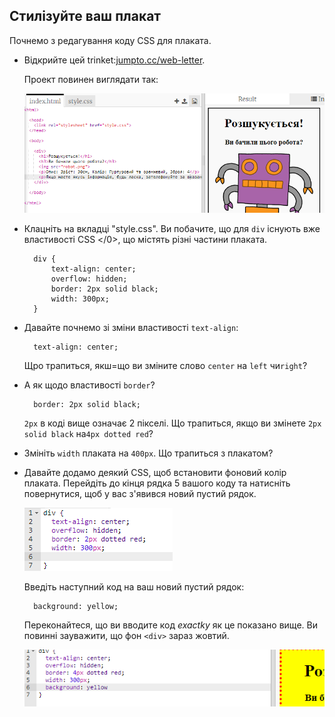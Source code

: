 ## Стилізуйте ваш плакат

Почнемо з редагування коду CSS для плаката.

+ Відкрийте цей trinket:<a target="_blank" href="http://jumpto.cc/web-wanted">jumpto.cc/web-letter</a>.
    
    Проект повинен виглядати так:
    
    ![screenshot](images/wanted-starter.png)

+ Клацніть на вкладці "style.css". Ви побачите, що для `div` існують вже властивості CSS </0>, що містять різні частини плаката.
    
        div {
            text-align: center;
            overflow: hidden;
            border: 2px solid black;
            width: 300px;
        }   
        

+ Давайте почнемо зі зміни властивості `text-align`:
    
        text-align: center;
        
    
    Щро трапиться, якш=що ви зміните слово `center` на `left` чи`right`?

+ А як щодо властивості `border`?
    
        border: 2px solid black;
        
    
    `2px` в коді вище означає 2 пікселі. Що трапиться, якщо ви змінете `2px solid black` на`4px dotted red`?

+ Змініть `width` плаката на `400px`. Що трапиться з плакатом?

+ Давайте додамо деякий CSS, щоб встановити фоновий колір плаката. Перейдіть до кінця рядка 5 вашого коду та натисніть повернутися, щоб у вас з'явився новий пустий рядок.
    
    ![screenshot](images/wanted-newline.png)
    
    Введіть наступний код на ваш новий пустий рядок:
    
        background: yellow;
        
    
    Переконайтеся, що ви вводите код *exactky* як це показано вище. Ви повинні зауважити, що фон `<div>` зараз жовтий.
    
    ![screenshot](images/wanted-background.png)